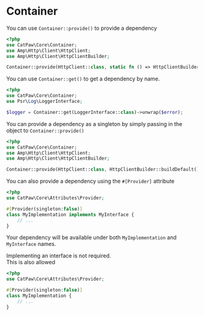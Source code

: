 # Container

You can use `Container::provide()` to provide a dependency
```php
<?php
use CatPaw\Core\Container;
use Amp\Http\Client\HttpClient;
use Amp\Http\Client\HttpClientBuilder;

Container::provide(HttpClient::class, static fn () => HttpClientBuilder::buildDefault());
```

You can use `Container::get()` to get a dependency by name.

```php
<?php
use CatPaw\Core\Container;
use Psr\Log\LoggerInterface;

$logger = Container::get(LoggerInterface::class)->unwrap($error);
```

You can provide a dependency as a singleton by simply passing in the object to `Container::provide()`

```php
<?php
use CatPaw\Core\Container;
use Amp\Http\Client\HttpClient;
use Amp\Http\Client\HttpClientBuilder;

Container::provide(HttpClient::class, HttpClientBuilder::buildDefault());
```

You can also provide a dependency using the `#[Provider]` attribute

```php
<?php
use CatPaw\Core\Attributes\Provider;

#[Provider(singleton:false)]
class MyImplementation implements MyInterface {
    // ...
}
```

Your dependency will be available under both `MyImplementation` and `MyInterface` names.

Implementing an interface is not required.\
This is also allowed

```php
<?php
use CatPaw\Core\Attributes\Provider;

#[Provider(singleton:false)]
class MyImplementation {
    // ...
}
```